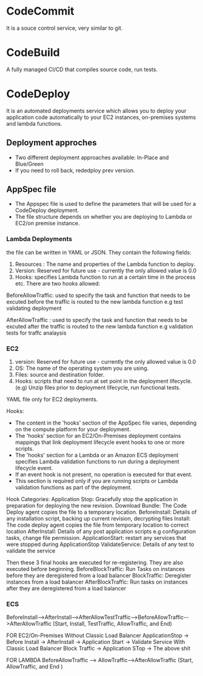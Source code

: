 # CodeCommit
It is a souce control service, very similar to git.

# CodeBuild
A fully managed CI/CD that compiles source code, run tests.

# CodeDeploy
It is an automated deployments service which allows you to deploy your application code automatically to your EC2 instances, on-premises systems and lambda functions.

## Deployment approches
- Two different deployment approaches available: In-Place and Blue/Green
- If you need to roll back, rededploy prev version.

## AppSpec file 
- The Appspec file is used to define the parameters that will be used for a CodeDeploy deployment.
- The file structure depends on whether you are deploying to Lambda or EC2/on premise instance.

### Lambda Deployments 
the file can be written in YAML or JSON. They contain the following fields:

1. Resources : The name and properties of the Lambda function to deploy.
2. Version: Reserved for future use - currently the only allowed value is 0.0
3. Hooks: specifies Lambda function to run at a certain time in the process etc.
There are two hooks allowed:

BeforeAllowTraffic: used to specify the task and function that needs to be excuted before the traffic is routed to the new lambda function
e.g test validating deployment

AfterAllowTraffic : used to specify the task and function that needs to be excuted after the traffic is routed to the new lambda function
e.g validation tests for traffc analaysis

### EC2
1. version: Reserved for future use - currently the only allowed value is 0.0
2. OS: The name of the operating system you are using.
3. Files: source and destination folder.
4. Hooks: scripts that need to run at set point in the deployment lifecycle.
(e.g) Unzip files prior to deployment lifecycle, run functional tests.


YAML file only for EC2 deployments.

Hooks:
- The content in the 'hooks' section of the AppSpec file varies, depending on the compute platform for your deployment.
- The 'hooks' section for an EC2/On-Premises deployment contains mappings that link deployment lifecycle event hooks to one or more scripts.
- The 'hooks' section for a Lambda or an Amazon ECS deployment specifies Lambda validation functions to run during a deployment lifecycle event. 
- If an event hook is not present, no operation is executed for that event. 
- This section is required only if you are running scripts or Lambda validation functions as part of the deployment.

Hook Categories:
Application Stop: Gracefully stop the application in preparation for deploying the new revision.
Download Bundle: The Code Deploy agent copies the file to a temporary location.
BeforeInstall: Details of any installation script, backing up current revision, decrypting files
Install: The code deploy agent copies the file from temporary location to correct location
AfterInstall: Details of any post application scripts e.g configuration tasks, change file permission.
ApplicationStart: restart any services that were stopped during ApplicationStop
ValidateService: Details of any test to validate the service

Then these 3 final hooks are executed for re-registering. They are also executed before beginning.
BeforeBlockTraffic: Run Tasks on instances before they are deregistered from a load balancer
BlockTraffic: Deregister instances from a load balancer
AfterBlockTraffic: Run tasks on instances after they are deregistered from a load balancer

### ECS
BeforeInstall-->AfterInstall-->AfterAllowTestTraffic-->BeforeAllowTraffic-->AfterAllowTraffic
(Start, Install, TestTraffic, AllowTraffic, and End)

FOR EC2/On-Premises
Without Classic Load Balancer
ApplicationStop -> Before Install -> AfterInstall -> Application Start -> Validate Service
With Classic Load Balancer
Block Traffic -> Application STop -> The above shit

FOR LAMBDA
BeforeAllowTraffic -->  AllowTraffic-->AfterAllowTraffic
(Start, AllowTraffic, and End )
